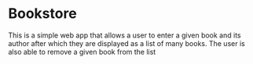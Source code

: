 # Bookstore

This is a simple web app that allows a user to enter a given book and its author after which they are displayed as a list of many books.
The user is also able to remove a given book from the list
